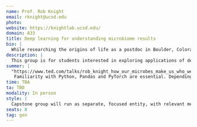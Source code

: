 ```yaml
---
name: Prof. Rob Knight
email: rknight@ucsd.edu
photo:
website: https://knightlab.ucsd.edu/
domain: A33
title: Deep learning for understanding microbiome results
bio: |
  While researching the origins of life as a postdoc in Boulder, Colorado, I developed algorithms for comparing RNA that turned out to be enabling technologies for the whole microbiome field. I moved to UCSD at the end of 2014 to lead the Center for Microbiome Innovation, and my lab focuses on developing new technologies to read out and understand complex microbial communities in the environment and the human body. I gave a TED talk that has been viewed > 2 million times and wrote two popular books on the microbiome. Outside academia, I like to travel, cook, hike, and paddleboard.
description: |
  This group is for students interested in exploring applications of deep learning to the microbiome space. The first few weeks of the course will be devoted to understanding what the microbiome is and past approaches to analyzing it, together with opportunities to apply deep learning techniques in various ways to analysis of the microbial DNA sequences, communities, and/or annotations. The specific results that will be re-analyzed and techniques used will be driven by student interests. For example, past capstone classes have focused on the microbiome as a source of health disparities in Hispanic and Latino populations, use of protein language models to identify antimicrobial peptides, and use of DNA language models to identify mutations associated with drug resistance or to analyze relationships between entire microbial communities and phenotype. Currently emerging opportunities include development of digital twin models of humans, spatial sequencing, and long-read metagenomics.
summer: |
  "https://www.ted.com/talks/rob_knight_how_our_microbes_make_us_who_we_are?language=en
   Familiarity with Python, Pandas and PyTorch are essential. Depending on project,  TensorFlow, scikit-bio and STAN could be useful."
time: TBA
ta: TBD
modality: In person
style: |
  Capstone group will run as separate, focused entity, with relevant members of lab (grad students, postdocs) providing additional perspective/co-mentorship. Attendance of lab meetings/code reviews for the whole lab is optional.
seats: 8
tag: gen
---
```

